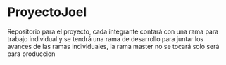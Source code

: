 # ProyectoJoel
Repositorio para el proyecto, cada integrante contará con una rama para trabajo individual y se tendrá una rama de desarrollo para juntar los avances de las ramas individuales, la rama master no se tocará solo será para produccion

